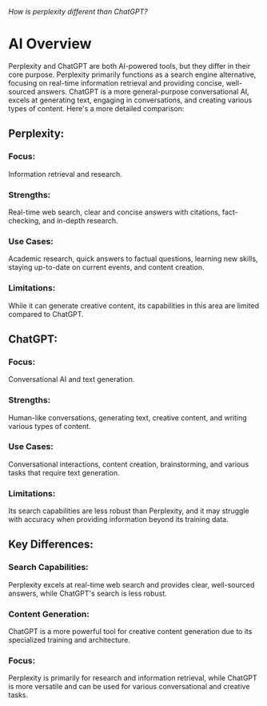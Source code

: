 *How is perplexity different than ChatGPT?*

# AI Overview
Perplexity and ChatGPT are both AI-powered tools, but they differ in their core purpose. Perplexity primarily functions as a search engine alternative, focusing on real-time information retrieval and providing concise, well-sourced answers. ChatGPT is a more general-purpose conversational AI, excels at generating text, engaging in conversations, and creating various types of content. 
Here's a more detailed comparison:

## Perplexity:

### Focus:
Information retrieval and research. 

### Strengths:
Real-time web search, clear and concise answers with citations, fact-checking, and in-depth research. 

### Use Cases:
Academic research, quick answers to factual questions, learning new skills, staying up-to-date on current events, and content creation. 

### Limitations:
While it can generate creative content, its capabilities in this area are limited compared to ChatGPT. 

## ChatGPT: 

### Focus:
Conversational AI and text generation. 

### Strengths:
Human-like conversations, generating text, creative content, and writing various types of content. 

### Use Cases:
Conversational interactions, content creation, brainstorming, and various tasks that require text generation. 

### Limitations:
Its search capabilities are less robust than Perplexity, and it may struggle with accuracy when providing information beyond its training data. 

## Key Differences:

### Search Capabilities:
Perplexity excels at real-time web search and provides clear, well-sourced answers, while ChatGPT's search is less robust.
### Content Generation:
ChatGPT is a more powerful tool for creative content generation due to its specialized training and architecture.

### Focus:
Perplexity is primarily for research and information retrieval, while ChatGPT is more versatile and can be used for various conversational and creative tasks. 
